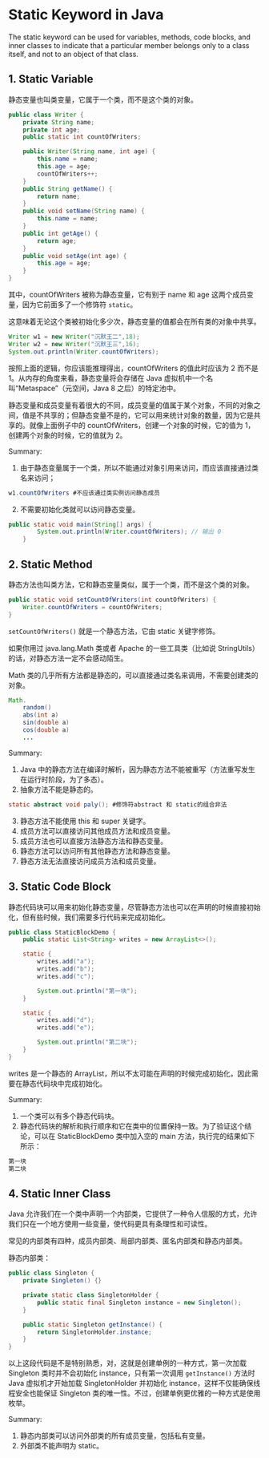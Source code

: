 # Static Keyword in Java

The static keyword can be used for variables, methods, code blocks, and inner classes to indicate that a particular member belongs only to a class itself, and not to an object of that class.
<!--more-->

## 1. Static Variable

静态变量也叫类变量，它属于一个类，而不是这个类的对象。

```java
public class Writer {
    private String name;
    private int age;
    public static int countOfWriters;

    public Writer(String name, int age) {
        this.name = name;
        this.age = age;
        countOfWriters++;
    }
    public String getName() {
        return name;
    }
    public void setName(String name) {
        this.name = name;
    }
    public int getAge() {
        return age;
    }
    public void setAge(int age) {
        this.age = age;
    }
}
```

其中，countOfWriters 被称为静态变量，它有别于 name 和 age 这两个成员变量，因为它前面多了一个修饰符 `static`。

这意味着无论这个类被初始化多少次，静态变量的值都会在所有类的对象中共享。

```java
Writer w1 = new Writer("沉默王二",18);
Writer w2 = new Writer("沉默王三",16);
System.out.println(Writer.countOfWriters);
```

按照上面的逻辑，你应该能推理得出，countOfWriters 的值此时应该为 2 而不是 1。从内存的角度来看，静态变量将会存储在 Java 虚拟机中一个名叫“Metaspace”（元空间，Java 8 之后）的特定池中。

静态变量和成员变量有着很大的不同，成员变量的值属于某个对象，不同的对象之间，值是不共享的；但静态变量不是的，它可以用来统计对象的数量，因为它是共享的。就像上面例子中的 countOfWriters，创建一个对象的时候，它的值为 1，创建两个对象的时候，它的值就为 2。

Summary:

1. 由于静态变量属于一个类，所以不能通过对象引用来访问，而应该直接通过类名来访问；

```java
w1.countOfWriters #不应该通过类实例访问静态成员
```

2. 不需要初始化类就可以访问静态变量。

```java
public static void main(String[] args) {
        System.out.println(Writer.countOfWriters); // 输出 0
    }
```



## 2. Static Method

静态方法也叫类方法，它和静态变量类似，属于一个类，而不是这个类的对象。

```java
public static void setCountOfWriters(int countOfWriters) {
    Writer.countOfWriters = countOfWriters;
}
```

`setCountOfWriters()` 就是一个静态方法，它由 static 关键字修饰。

如果你用过 java.lang.Math 类或者 Apache 的一些工具类（比如说 StringUtils）的话，对静态方法一定不会感动陌生。

Math 类的几乎所有方法都是静态的，可以直接通过类名来调用，不需要创建类的对象。

```java
Math.
    random()
    abs(int a)
    sin(double a)
    cos(double a)
    ...
```

Summary:

1. Java 中的静态方法在编译时解析，因为静态方法不能被重写（方法重写发生在运行时阶段，为了多态）。
2. 抽象方法不能是静态的。

```java
static abstract void paly(); #修饰符abstract 和 static的组合非法
```

3. 静态方法不能使用 this 和 super 关键字。
4. 成员方法可以直接访问其他成员方法和成员变量。
5. 成员方法也可以直接方法静态方法和静态变量。
6. 静态方法可以访问所有其他静态方法和静态变量。
7. 静态方法无法直接访问成员方法和成员变量。

## 3. Static Code Block

静态代码块可以用来初始化静态变量，尽管静态方法也可以在声明的时候直接初始化，但有些时候，我们需要多行代码来完成初始化。

```java
public class StaticBlockDemo {
    public static List<String> writes = new ArrayList<>();

    static {
        writes.add("a");
        writes.add("b");
        writes.add("c");

        System.out.println("第一块");
    }

    static {
        writes.add("d");
        writes.add("e");

        System.out.println("第二块");
    }
}
```

writes 是一个静态的 ArrayList，所以不太可能在声明的时候完成初始化，因此需要在静态代码块中完成初始化。

Summary:

1. 一个类可以有多个静态代码块。
2. 静态代码块的解析和执行顺序和它在类中的位置保持一致。为了验证这个结论，可以在 StaticBlockDemo 类中加入空的 main 方法，执行完的结果如下所示：

```java
第一块
第二块
```

## 4. Static Inner Class

Java 允许我们在一个类中声明一个内部类，它提供了一种令人信服的方式，允许我们只在一个地方使用一些变量，使代码更具有条理性和可读性。

常见的内部类有四种，成员内部类、局部内部类、匿名内部类和静态内部类。

静态内部类：

```java
public class Singleton {
    private Singleton() {}

    private static class SingletonHolder {
        public static final Singleton instance = new Singleton();
    }

    public static Singleton getInstance() {
        return SingletonHolder.instance;
    }
}
```

以上这段代码是不是特别熟悉，对，这就是创建单例的一种方式，第一次加载 Singleton 类时并不会初始化 instance，只有第一次调用 `getInstance()` 方法时 Java 虚拟机才开始加载 SingletonHolder 并初始化 instance，这样不仅能确保线程安全也能保证 Singleton 类的唯一性。不过，创建单例更优雅的一种方式是使用枚举。

Summary:

1. 静态内部类可以访问外部类的所有成员变量，包括私有变量。
2. 外部类不能声明为 static。


